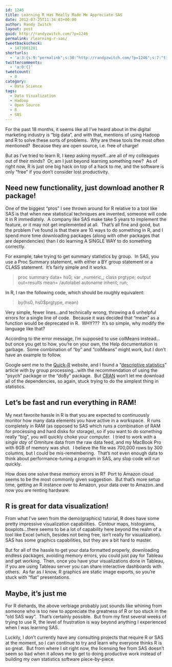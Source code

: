 ```yaml
---
id: 1246
title: Learning R Has Really Made Me Appreciate SAS
date: 2012-07-25T11:34:03+00:00
author: Randy Zwitch
layout: post
guid: http://randyzwitch.com/?p=1246
permalink: /learning-r-sas/
tweetbackscheck:
  - 1473001281
shorturls:
  - 'a:3:{s:9:"permalink";s:30:"http://randyzwitch.com/?p=1246";s:7:"tinyurl";s:26:"http://tinyurl.com/bsbvgs4";s:4:"isgd";s:19:"http://is.gd/MOfdtV";}'
twittercomments:
  - 'a:0:{}'
tweetcount:
  - 0
category:
  - Data Science
tags:
  - Data Visualization
  - Hadoop
  - Open Source
  - R
  - SAS
---
```

For the past 18 months, it seems like all I&#8217;ve heard about in the digital marketing industry is &#8220;big data&#8221;, and with that, mentions of using Hadoop and R to solve these sorts of problems.  Why are these tools the most often mentioned?  Because they are open source, i.e. free of charge!

But as I&#8217;ve tried to learn R, I keep asking myself&#8230;are all of my colleagues out of their minds?  Or, am I just beyond learning something new?  As of right now, R is just one big hack on top of a hack to me, and the software is only &#8220;free&#8221; if you don&#8217;t consider lost productivity.

<!--more-->

## Need new functionality, just download another R package!

One of the biggest &#8220;pros&#8221; I see thrown around for R relative to a tool like SAS is that when new statistical techniques are invented, someone will code it in R immediately.  A company like SAS make take 5 years to implement the feature, or it may not get implemented at all.  That&#8217;s all fine and good, but the problem I&#8217;ve found is that there are 10 ways to do something in R, and I spend more time downloading packages (along with other packages that are dependencies) than I do learning A SINGLE WAY to do something correctly.

For example, take trying to get summary statistics by group.  In SAS, you use a Proc Summary statement, with either a BY group statement or a CLASS statement.  It&#8217;s fairly simple and it works.

> proc summary data= hs0; var \_numeric\_; class prgtype; output out=results mean= /autolabel autoname inherit; run;

In R, I ran the following code, which should be roughly equivalent:

> by(hs0, hs0$prgtype, mean)

Very simple, fewer lines&#8230;and technically wrong, throwing a 6 unhelpful errors for a single line of code.  Because it was decided that &#8220;mean&#8221; as a function would be deprecated in R.  WHY???  It&#8217;s so simple, why modify the language like that?

According to the error message, I&#8217;m supposed to use colMeans instead&#8230;but once you get to how, you&#8217;re on your own, the Help documentation is garbage.  Some combination of &#8220;by&#8221; and &#8220;colMeans&#8221; might work, but I don&#8217;t have an example to follow.

Google sent me to the <a title="Quick-R website" href="http://www.statmethods.net/" target="_blank">Quick-R</a> website, and I found a &#8220;<a title="Descriptive Statistics in R" href="http://www.statmethods.net/stats/descriptives.html" target="_blank">descriptive statistics</a>&#8221; article with by group processing&#8230;with the recommendation of using the &#8220;psych&#8221; package or the &#8220;doBy&#8221; package.  But <a title="Comprehensive R Archive Network" href="http://cran.cs.wwu.edu/" target="_blank">CRAN</a> won&#8217;t let me download all of the dependencies, so again, stuck trying to do the simplest thing in statistics.





## Let&#8217;s be fast and run everything in RAM!

My next favorite hassle in R is that you are expected to continuously monitor how many data elements you have active in a workspace.  R runs completely in RAM (as opposed to SAS which runs a combination of RAM for processing and hard disks for storage), so if you want to do something really &#8220;big&#8221;, you will quickly choke your computer.  I tried to work with a _single day_ of Omniture data from the raw data feed, and my MacBook Pro with 6GB of memory was shot.  I believe the file was 700,000 rows by 300 columns, but I could be mis-remembering.  That&#8217;s not even enough data to think about performance-tuning a program in SAS, any slop code will run quickly.

How does one solve these memory errors in R?  Port to Amazon cloud seems to be the most commonly given suggestion.  But that&#8217;s more setup time, getting an R instance over to Amazon, your data over to Amazon..and now you are renting hardware.

## R is great for data visualization!

From what I&#8217;ve seen from the demo(graphics) tutorial, R does have some pretty impressive visualization capabilities.  Contour maps, histograms, boxplots&#8230;there seems to be a lot of capability here beyond the realm of a tool like Excel (which, besides not being free, isn&#8217;t really for visualization).  SAS has some graphics capabilities, but they are a bit hard to master.

But for all of the hassle to get your data formatted properly, downloading endless packages, avoiding memory errors, you could just pay for Tableau and get working.  Then, once you have your visualizations done in Tableau, if you are using Tableau server you can share interactive dashboards with others.  As far as I know, R graphics are static image exports, so you&#8217;re stuck with &#8220;flat&#8221; presentations.

## Maybe, it&#8217;s just me

For R diehards, the above verbiage probably just sounds like whining from someone who is too new to appreciate the greatness of R or too stuck in the &#8220;old SAS way&#8221;.  That&#8217;s certainly possible.  But from my first several weeks of trying to use R, the level of frustration is way beyond anything I experienced when I was learning SAS.

Luckily, I don&#8217;t currently have any consulting projects that require R or SAS at the moment, so I can continue to try and learn why everyone thinks R is so great.  But from where I sit right now, the licensing fee from SAS doesn&#8217;t seem so bad when it allows me to get to doing productive work instead of building my own statistics software piece-by-piece.

